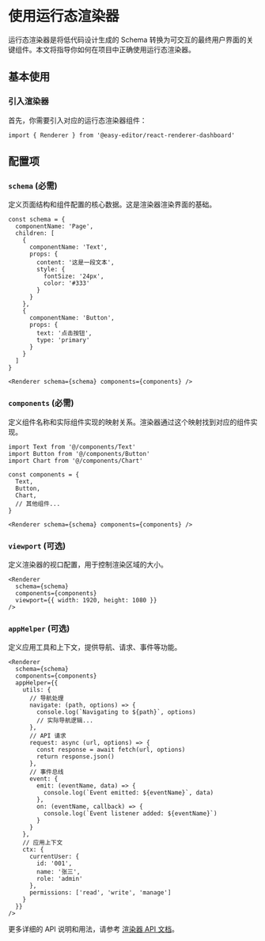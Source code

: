 # 使用运行态渲染器

运行态渲染器是将低代码设计生成的 Schema 转换为可交互的最终用户界面的关键组件。本文将指导你如何在项目中正确使用运行态渲染器。

## 基本使用

### 引入渲染器

首先，你需要引入对应的运行态渲染器组件：

```tsx
import { Renderer } from '@easy-editor/react-renderer-dashboard'
```

## 配置项

### `schema` (必需)

定义页面结构和组件配置的核心数据。这是渲染器渲染界面的基础。

```tsx
const schema = {
  componentName: 'Page',
  children: [
    {
      componentName: 'Text',
      props: {
        content: '这是一段文本',
        style: {
          fontSize: '24px',
          color: '#333'
        }
      }
    },
    {
      componentName: 'Button',
      props: {
        text: '点击按钮',
        type: 'primary'
      }
    }
  ]
}

<Renderer schema={schema} components={components} />
```

### `components` (必需)

定义组件名称和实际组件实现的映射关系。渲染器通过这个映射找到对应的组件实现。

```tsx
import Text from '@/components/Text'
import Button from '@/components/Button'
import Chart from '@/components/Chart'

const components = {
  Text,
  Button,
  Chart,
  // 其他组件...
}

<Renderer schema={schema} components={components} />
```

### `viewport` (可选)

定义渲染器的视口配置，用于控制渲染区域的大小。

```tsx
<Renderer
  schema={schema}
  components={components}
  viewport={{ width: 1920, height: 1080 }}
/>
```

### `appHelper` (可选)

定义应用工具和上下文，提供导航、请求、事件等功能。

```tsx
<Renderer
  schema={schema}
  components={components}
  appHelper={{
    utils: {
      // 导航处理
      navigate: (path, options) => {
        console.log(`Navigating to ${path}`, options)
        // 实际导航逻辑...
      },
      // API 请求
      request: async (url, options) => {
        const response = await fetch(url, options)
        return response.json()
      },
      // 事件总线
      event: {
        emit: (eventName, data) => {
          console.log(`Event emitted: ${eventName}`, data)
        },
        on: (eventName, callback) => {
          console.log(`Event listener added: ${eventName}`)
        }
      }
    },
    // 应用上下文
    ctx: {
      currentUser: {
        id: '001',
        name: '张三',
        role: 'admin'
      },
      permissions: ['read', 'write', 'manage']
    }
  }}
/>
```

更多详细的 API 说明和用法，请参考 [渲染器 API 文档](/reference/renderer)。
